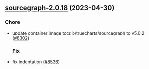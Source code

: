 

## [sourcegraph-2.0.18](https://github.com/succelle/charts/compare/sourcegraph-2.0.17...sourcegraph-2.0.18) (2023-04-30)

### Chore

- update container image tccr.io/truecharts/sourcegraph to v5.0.2 ([#8302](https://github.com/succelle/charts/issues/8302))
  
  ### Fix

- fix indentation ([#8536](https://github.com/succelle/charts/issues/8536))
  
  